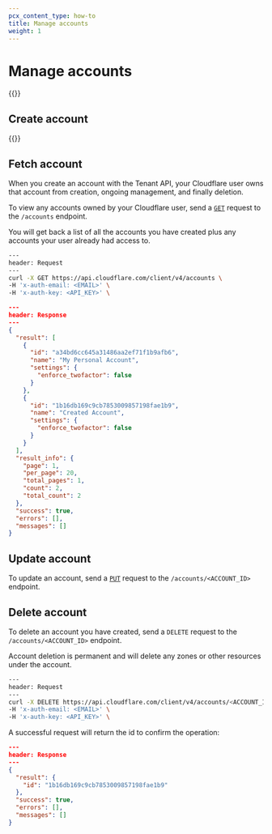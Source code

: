 ```yaml
---
pcx_content_type: how-to
title: Manage accounts
weight: 1
---
```


# Manage accounts

{{<render file="_account-preamble.md">}}

## Create account

{{<render file="_create-account.md">}}

## Fetch account

When you create an account with the Tenant API, your Cloudflare user owns that account from creation, ongoing management, and finally deletion.

To view any accounts owned by your Cloudflare user, send a [`GET`](https://api.cloudflare.com/#accounts-list-accounts) request to the `/accounts` endpoint.

You will get back a list of all the accounts you have created plus any accounts your user already had access to.

```bash
---
header: Request
---
curl -X GET https://api.cloudflare.com/client/v4/accounts \
-H 'x-auth-email: <EMAIL>' \
-H 'x-auth-key: <API_KEY>' \
```

```json
---
header: Response
---
{
  "result": [
    {
      "id": "a34bd6cc645a31486aa2ef71f1b9afb6",
      "name": "My Personal Account",
      "settings": {
        "enforce_twofactor": false
      }
    },
    {
      "id": "1b16db169c9cb7853009857198fae1b9",
      "name": "Created Account",
      "settings": {
        "enforce_twofactor": false
      }
    }
  ],
  "result_info": {
    "page": 1,
    "per_page": 20,
    "total_pages": 1,
    "count": 2,
    "total_count": 2
  },
  "success": true,
  "errors": [],
  "messages": []
}
```

## Update account

To update an account, send a [`PUT`](https://api.cloudflare.com/#accounts-update-account) request to the `/accounts/<ACCOUNT_ID>` endpoint.

## Delete account

To delete an account you have created, send a `DELETE` request to the `/accounts/<ACCOUNT_ID>` endpoint.

Account deletion is permanent and will delete any zones or other resources under the account.

```bash
---
header: Request
---
curl -X DELETE https://api.cloudflare.com/client/v4/accounts/<ACCOUNT_ID> \
-H 'x-auth-email: <EMAIL>' \
-H 'x-auth-key: <API_KEY>' \
```

A successful request will return the id to confirm the operation:

```json
---
header: Response
---
{
  "result": {
    "id": "1b16db169c9cb7853009857198fae1b9"
  },
  "success": true,
  "errors": [],
  "messages": []
}
```